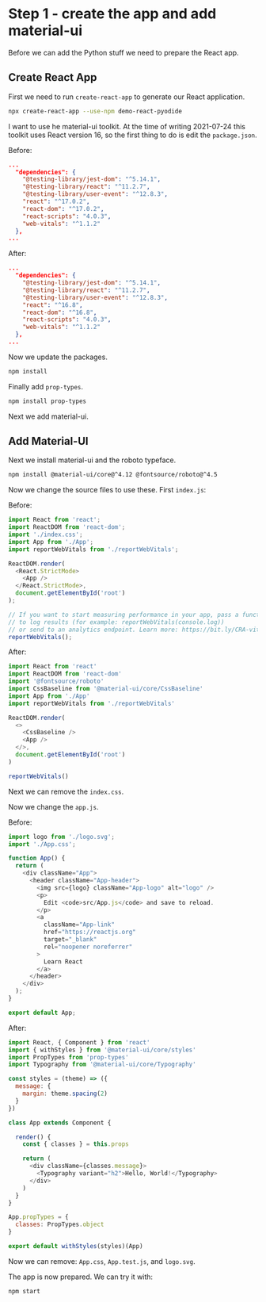 # Step 1 - create the app and add material-ui

Before we can add the Python stuff we need to prepare the React app.

## Create React App

First we need to run `create-react-app` to generate our React application.

```bash
npx create-react-app --use-npm demo-react-pyodide
```

I want to use he material-ui toolkit. At the time of writing 2021-07-24
this toolkit uses React version 16, so the first thing to do is edit
the `package.json`.

Before:

```json
...
  "dependencies": {
    "@testing-library/jest-dom": "^5.14.1",
    "@testing-library/react": "^11.2.7",
    "@testing-library/user-event": "^12.8.3",
    "react": "^17.0.2",
    "react-dom": "^17.0.2",
    "react-scripts": "4.0.3",
    "web-vitals": "^1.1.2"
  },
...
```

After:

```json
...
  "dependencies": {
    "@testing-library/jest-dom": "^5.14.1",
    "@testing-library/react": "^11.2.7",
    "@testing-library/user-event": "^12.8.3",
    "react": "^16.8",
    "react-dom": "^16.8",
    "react-scripts": "4.0.3",
    "web-vitals": "^1.1.2"
  },
...
```

Now we update the packages.

```bash
npm install
```

Finally add `prop-types`.

```bash
npm install prop-types
```

Next we add material-ui.

## Add Material-UI

Next we install material-ui and the roboto typeface.

```bash
npm install @material-ui/core@^4.12 @fontsource/roboto@^4.5
```

Now we change the source files to use these. First `index.js`:

Before:

```javascript
import React from 'react';
import ReactDOM from 'react-dom';
import './index.css';
import App from './App';
import reportWebVitals from './reportWebVitals';

ReactDOM.render(
  <React.StrictMode>
    <App />
  </React.StrictMode>,
  document.getElementById('root')
);

// If you want to start measuring performance in your app, pass a function
// to log results (for example: reportWebVitals(console.log))
// or send to an analytics endpoint. Learn more: https://bit.ly/CRA-vitals
reportWebVitals();
```

After:

```javascript
import React from 'react'
import ReactDOM from 'react-dom'
import '@fontsource/roboto'
import CssBaseline from '@material-ui/core/CssBaseline'
import App from './App'
import reportWebVitals from './reportWebVitals'

ReactDOM.render(
  <>
    <CssBaseline />
    <App />
  </>,
  document.getElementById('root')
)

reportWebVitals()
```

Next we can remove the `index.css`.

Now we change the `app.js`.

Before:

```javascript
import logo from './logo.svg';
import './App.css';

function App() {
  return (
    <div className="App">
      <header className="App-header">
        <img src={logo} className="App-logo" alt="logo" />
        <p>
          Edit <code>src/App.js</code> and save to reload.
        </p>
        <a
          className="App-link"
          href="https://reactjs.org"
          target="_blank"
          rel="noopener noreferrer"
        >
          Learn React
        </a>
      </header>
    </div>
  );
}

export default App;
```

After:

```javascript
import React, { Component } from 'react'
import { withStyles } from '@material-ui/core/styles'
import PropTypes from 'prop-types'
import Typography from '@material-ui/core/Typography'

const styles = (theme) => ({
  message: {
    margin: theme.spacing(2)
  }
})

class App extends Component {

  render() {
    const { classes } = this.props

    return (
      <div className={classes.message}>
        <Typography variant="h2">Hello, World!</Typography>
      </div>
    )
  }
}

App.propTypes = {
  classes: PropTypes.object
}

export default withStyles(styles)(App)
```

Now we can remove: `App.css`, `App.test.js`, and `logo.svg`.

The app is now prepared. We can try it with:

```bash
npm start
```
